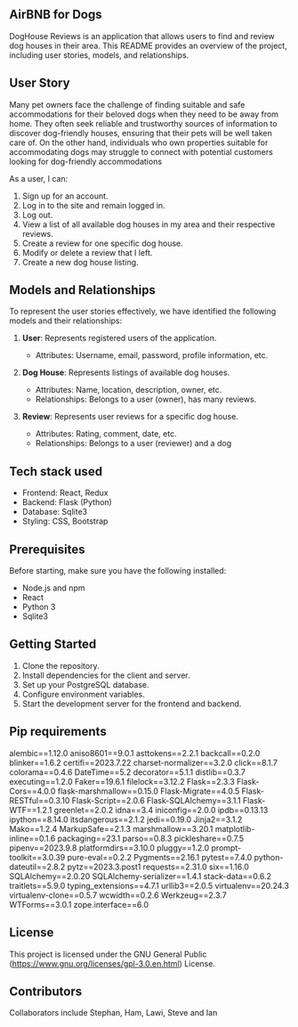 ## AirBNB for Dogs
DogHouse Reviews is an application that allows users to find and review dog houses in their area. This README provides an overview of the project, including user stories, models, and relationships.

## User Story
Many pet owners face the challenge of finding suitable and safe accommodations for their beloved dogs when they need to be away from home. They often seek reliable and trustworthy sources of information to discover dog-friendly houses, ensuring that their pets will be well taken care of. On the other hand, individuals who own properties suitable for accommodating dogs may struggle to connect with potential customers looking for dog-friendly accommodations

As a user, I can:

1. Sign up for an account.
2. Log in to the site and remain logged in.
3. Log out.
4. View a list of all available dog houses in my area and their respective reviews.
5. Create a review for one specific dog house.
6. Modify or delete a review that I left.
7. Create a new dog house listing.


## Models and Relationships

To represent the user stories effectively, we have identified the following models and their relationships:

1. **User**: Represents registered users of the application.
   - Attributes: Username, email, password, profile information, etc.

2. **Dog House**: Represents listings of available dog houses.
   - Attributes: Name, location, description, owner, etc.
   - Relationships: Belongs to a user (owner), has many reviews.

3. **Review**: Represents user reviews for a specific dog house.
   - Attributes: Rating, comment, date, etc.
   - Relationships: Belongs to a user (reviewer) and a dog

## Tech stack used
- Frontend: React, Redux
- Backend: Flask (Python)
- Database: Sqlite3
- Styling: CSS, Bootstrap

## Prerequisites

Before starting, make sure you have the following installed:

- Node.js and npm
- React
- Python 3
- Sqlite3

## Getting Started

1. Clone the repository.
2. Install dependencies for the client and server.
3. Set up your PostgreSQL database.
4. Configure environment variables.
5. Start the development server for the frontend and backend.

## Pip requirements

alembic==1.12.0
aniso8601==9.0.1
asttokens==2.2.1
backcall==0.2.0
blinker==1.6.2
certifi==2023.7.22
charset-normalizer==3.2.0
click==8.1.7
colorama==0.4.6
DateTime==5.2
decorator==5.1.1
distlib==0.3.7
executing==1.2.0
Faker==19.6.1
filelock==3.12.2
Flask==2.3.3
Flask-Cors==4.0.0
flask-marshmallow==0.15.0
Flask-Migrate==4.0.5
Flask-RESTful==0.3.10
Flask-Script==2.0.6
Flask-SQLAlchemy==3.1.1
Flask-WTF==1.2.1
greenlet==2.0.2
idna==3.4
iniconfig==2.0.0
ipdb==0.13.13
ipython==8.14.0
itsdangerous==2.1.2
jedi==0.19.0
Jinja2==3.1.2
Mako==1.2.4
MarkupSafe==2.1.3
marshmallow==3.20.1
matplotlib-inline==0.1.6
packaging==23.1
parso==0.8.3
pickleshare==0.7.5
pipenv==2023.9.8
platformdirs==3.10.0
pluggy==1.2.0
prompt-toolkit==3.0.39
pure-eval==0.2.2
Pygments==2.16.1
pytest==7.4.0
python-dateutil==2.8.2
pytz==2023.3.post1
requests==2.31.0
six==1.16.0
SQLAlchemy==2.0.20
SQLAlchemy-serializer==1.4.1
stack-data==0.6.2
traitlets==5.9.0
typing_extensions==4.7.1
urllib3==2.0.5
virtualenv==20.24.3
virtualenv-clone==0.5.7
wcwidth==0.2.6
Werkzeug==2.3.7
WTForms==3.0.1
zope.interface==6.0

## License 
This project is licensed under the GNU General Public (https://www.gnu.org/licenses/gpl-3.0.en.html) License.

## Contributors
Collaborators include Stephan, Ham, Lawi, Steve and Ian
